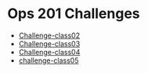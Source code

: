 # Ops 201 Challenges
- [Challenge-class02](helloworld.sh)
- [Challenge-class03](functions.sh)
- [Challenge-class04](array.sh)
- [challenge-class05](loops.sh)
